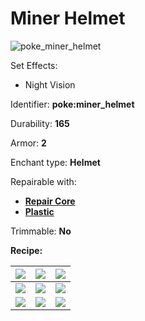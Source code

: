 # Miner Helmet

![poke\_miner\_helmet](https://github.com/ItsMePok/PFE/assets/136857747/8138e8d3-d55a-4ade-9096-bcd4a90c36c0)

Set Effects:

* Night Vision

Identifier: **poke:miner\_helmet**

Durability: **165**

Armor: **2**

Enchant type: **Helmet**

Repairable with:

* [**Repair Core**](https://pfewiki.gitbook.io/home/items/cores/repair-core)
* [**Plastic**](https://github.com/ItsMePok/PFE/wiki/Plastic)

Trimmable: **No**

**Recipe:**

| [![](https://github.com/user-attachments/assets/011c3700-9b07-41f7-aff6-c850b73dc304)](https://github.com/ItsMePok/PFE/wiki/Wire)    | [![](https://github.com/user-attachments/assets/f2b33b06-67a6-4a44-9c12-0259f8eb17a4)](https://pfewiki.gitbook.io/home/items/ingots/cobalt-ingot)         | [![](https://github.com/user-attachments/assets/011c3700-9b07-41f7-aff6-c850b73dc304)](https://github.com/ItsMePok/PFE/wiki/Wire)    |
| ------------------------------------------------------------------------------------------------------------------------------------ | --------------------------------------------------------------------------------------------------------------------------------------------------------- | ------------------------------------------------------------------------------------------------------------------------------------ |
| [![](https://github.com/user-attachments/assets/ef6c978f-76ec-48e4-aa89-29c2d98f4624)](https://github.com/ItsMePok/PFE/wiki/Plastic) | [![](https://github.com/user-attachments/assets/ef6c978f-76ec-48e4-aa89-29c2d98f4624)](https://github.com/ItsMePok/PFE/wiki/Plastic)                      | [![](https://github.com/user-attachments/assets/ef6c978f-76ec-48e4-aa89-29c2d98f4624)](https://github.com/ItsMePok/PFE/wiki/Plastic) |
| [![](https://github.com/user-attachments/assets/ef6c978f-76ec-48e4-aa89-29c2d98f4624)](https://github.com/ItsMePok/PFE/wiki/Plastic) | [![](https://minecraft.wiki/images/thumb/Redstone\_Dust\_JE2\_BE2.png/150px-Redstone\_Dust\_JE2\_BE2.png?8cf17)](https://minecraft.wiki/w/Redstone\_Dust) | [![](https://github.com/user-attachments/assets/ef6c978f-76ec-48e4-aa89-29c2d98f4624)](https://github.com/ItsMePok/PFE/wiki/Plastic) |

